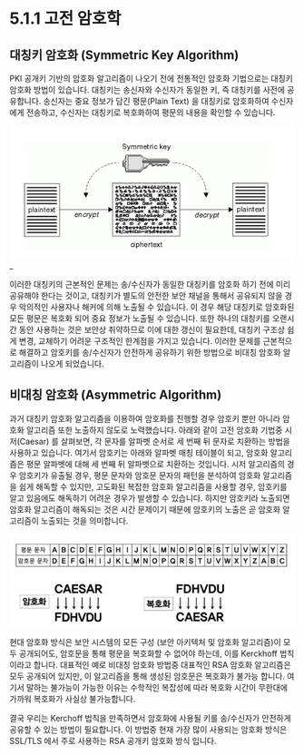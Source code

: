 # 5.1.1 고전 암호학

## 대칭키 암호화 \(Symmetric Key Algorithm\)

PKI 공개키 기반의 암호화 알고리즘이 나오기 전에 전통적인 암호화 기법으로는 대칭키 암호화 방법이 있습니다. 대칭키는 송신자와 수신자가 동일한 키, 즉 대칭키를 사전에 공유합니다. 송신자는 중요 정보가 담긴 평문\(Plain Text\) 을 대칭키로 암호화하여 수신자에게 전송하고, 수신자는 대칭키로 복호화하여 평문의 내용을 확인할 수 있습니다.

![](../images/symmetrickey.png)_

이러한 대칭키의 근본적인 문제는 송/수신자가 동일한 대칭키를 암호화 하기 전에 미리 공유해야 한다는 것이고, 대칭키가 별도의 안전한 보안 채널을 통해서 공유되지 않을 경우 악의적인 사용자나 해커에 의해 노출될 수 있습니다. 이 경우 해당 대칭키로 암호화된 모든 평문은 복호화 되어 중요 정보가 노출될 수 있습니다. 또한 하나의 대칭키를 오랜시간 동안 사용하는 것은 보안상 취약하므로 이에 대한 갱신이 필요한데, 대칭키 구조상 쉽게 변경, 교체하기 어려운 구조적인 한계점을 가지고 있습니다. 이러한 문제를 근본적으로 해결하고 암호키를 송/수신자가 안전하게 공유하기 위한 방법으로 비대칭 암호화 알고리즘이 나오게 되었습니다.

## 비대칭 암호화 \(Asymmetric Algorithm\)

과거 대칭키 암호화 알고리즘을 이용하여 암호화를 진행할 경우 암호키 뿐만 아니라 암호화 알고리즘 또한 노출하지 않도로 노력했습니다. 아래와 같이 고전 암호화 기법중 시저\(Caesar\) 를 살펴보면, 각 문자를 알파벳 순서로 세 번째 뒤 문자로 치환하는 방법을 사용하고 있습니다. 여기서 암호키는 아래와 알파벳 매칭 테이블이 되고, 암호화 알고리즘은 평문 알파벳에 대해 세 번째 뒤 알파벳으로 치환하는 것입니다. 시저 알고리즘의 경우 암호키가 유출될 경우, 평문 문자와 암호문 문자의 패턴을 분석하여 암호화 알고리즘을 쉽게 해독할 수 있지만, 고도화된 복잡한 암호화 알고리즘을 사용할 경우, 암호키를 알고 있음에도 해독하기 어려운 경우가 발생할 수 있습니다. 하지만 암호키라 노출되면 암호화 알고리즘이 해독되는 것은 시간 문제이기 때문에 암호키의 노출은 곧 암호화 알고리즘이 노출되는 것을 의미합니다.

![](../images/asymmetrickey.png)

현대 암호화 방식은 보안 시스템의 모든 구성 \(보안 아키텍처 및 암호화 알고리즘\)이 모두 공개되어도, 암호문을 통해 평문을 복호화할 수 없어야 하는데, 이를 Kerckhoff 법칙이라고 합니다. 대표적인 예로 비대칭 암호화 방법중 대표적인 RSA 암호화 알고리즘은 모두 공개되어 있지만, 이 알고리즘을 통해 생성된 암호문은 복호화가 불가능 합니다. 여기서 말하는 불가능이 가능한 이유는 수학적인 복잡성에 따라 복호화 시간이 무한대에 가까워 복호화가 사실상 불가능합니다.

결국 우리는 Kerchoff 법칙을 만족하면서 암호화에 사용될 키를 송/수신자가 안전하게 공유할 수 있는 방법이 필요합니다. 이 방법중 현재 가장 많이 사용되는 암호화 방식은 SSL/TLS 에서 주로 사용하는 RSA 공개키 암호화 방식 입니다.

